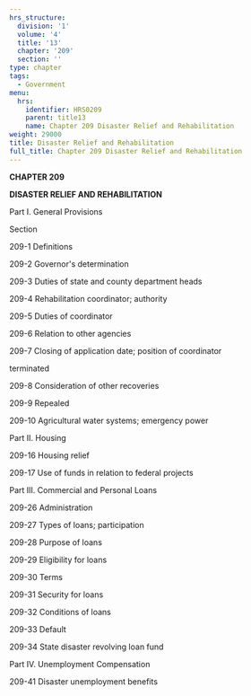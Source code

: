 ```yaml
---
hrs_structure:
  division: '1'
  volume: '4'
  title: '13'
  chapter: '209'
  section: ''
type: chapter
tags:
  - Government
menu:
  hrs:
    identifier: HRS0209
    parent: title13
    name: Chapter 209 Disaster Relief and Rehabilitation
weight: 29000
title: Disaster Relief and Rehabilitation
full_title: Chapter 209 Disaster Relief and Rehabilitation
---
```

**CHAPTER 209**

**DISASTER RELIEF AND REHABILITATION**

Part I. General Provisions

Section

209-1 Definitions

209-2 Governor's determination

209-3 Duties of state and county department heads

209-4 Rehabilitation coordinator; authority

209-5 Duties of coordinator

209-6 Relation to other agencies

209-7 Closing of application date; position of coordinator

terminated

209-8 Consideration of other recoveries

209-9 Repealed

209-10 Agricultural water systems; emergency power

Part II. Housing

209-16 Housing relief

209-17 Use of funds in relation to federal projects

Part III. Commercial and Personal Loans

209-26 Administration

209-27 Types of loans; participation

209-28 Purpose of loans

209-29 Eligibility for loans

209-30 Terms

209-31 Security for loans

209-32 Conditions of loans

209-33 Default

209-34 State disaster revolving loan fund

Part IV. Unemployment Compensation

209-41 Disaster unemployment benefits
